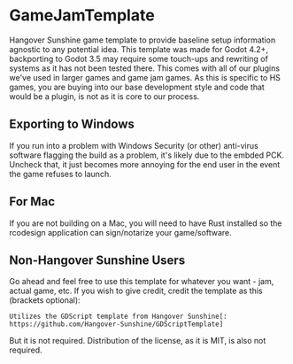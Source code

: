 # GameJamTemplate
Hangover Sunshine game template to provide baseline setup information agnostic to any potential idea. This template was made for Godot 4.2+, backporting to Godot 3.5 may require some touch-ups and rewriting of systems as it has not been tested there. This comes with all of our plugins we've used in larger games and game jam games. As this is specific to HS games, you are buying into our base development style and code that would be a plugin, is not as it is core to our process.

## Exporting to Windows
If you run into a problem with Windows Security (or other) anti-virus software flagging the build as a problem, it's likely due to the embded PCK. Uncheck that, it just becomes more annoying for the end user in the event the game refuses to launch.

## For Mac
If you are not building on a Mac, you will need to have Rust installed so the rcodesign application can sign/notarize your game/software.

## Non-Hangover Sunshine Users
Go ahead and feel free to use this template for whatever you want - jam, actual game, etc. If you wish to give credit, credit the template as this (brackets optional):

`Utilizes the GDScript template from Hangover Sunshine[: https://github.com/Hangover-Sunshine/GDScriptTemplate]`

But it is not required. Distribution of the license, as it is MIT, is also not required.